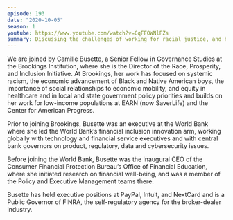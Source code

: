 ```yaml
---
episode: 193
date: "2020-10-05"
season: 1
youtube: https://www.youtube.com/watch?v=CqFFOWNlFZs
summary: Discussing the challenges of working for racial justice, and how to balance time and resources when there is so much work still to do
---
```

We are joined by Camille Busette, a Senior Fellow in Governance Studies at the Brookings Institution, where she is the Director of the Race, Prosperity, and Inclusion Initiative. At Brookings, her work has focused on systemic racism, the economic advancement of Black and Native American boys, the importance of social relationships to economic mobility, and equity in healthcare and in local and state government policy priorities and builds on her work for low-income populations at EARN (now SaverLife) and the Center for American Progress.

Prior to joining Brookings, Busette was an executive at the World Bank where she led the World Bank’s financial inclusion innovation arm, working globally with technology and financial service executives and with central bank governors on product, regulatory, data and cybersecurity issues.

Before joining the World Bank, Busette was the inaugural CEO of the Consumer Financial Protection Bureau’s Office of Financial Education, where she initiated research on financial well-being, and was a member of the Policy and Executive Management teams there.

Busette has held executive positions at PayPal, Intuit, and NextCard and is a Public Governor of FINRA, the self-regulatory agency for the broker-dealer industry.
